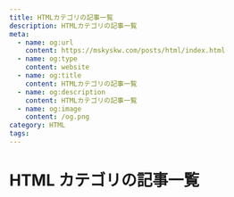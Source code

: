 ```yaml
---
title: HTMLカテゴリの記事一覧
description: HTMLカテゴリの記事一覧
meta:
  - name: og:url
    content: https://mskyskw.com/posts/html/index.html
  - name: og:type
    content: website
  - name: og:title
    content: HTMLカテゴリの記事一覧
  - name: og:description
    content: HTMLカテゴリの記事一覧
  - name: og:image
    content: /og.png
category: HTML
tags:
---
```


# HTML カテゴリの記事一覧

<PostListHtml />
